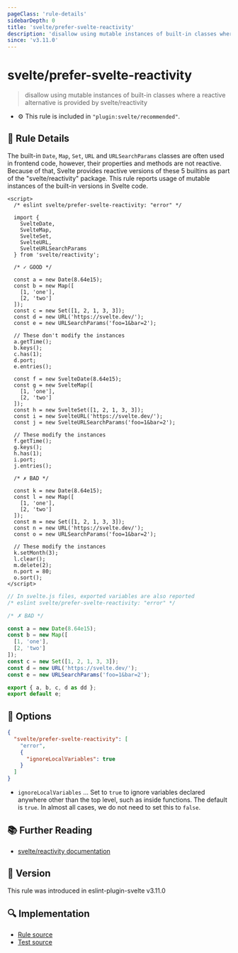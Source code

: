 ```yaml
---
pageClass: 'rule-details'
sidebarDepth: 0
title: 'svelte/prefer-svelte-reactivity'
description: 'disallow using mutable instances of built-in classes where a reactive alternative is provided by svelte/reactivity'
since: 'v3.11.0'
---
```


# svelte/prefer-svelte-reactivity

> disallow using mutable instances of built-in classes where a reactive alternative is provided by svelte/reactivity

- :gear: This rule is included in `"plugin:svelte/recommended"`.

## :book: Rule Details

The built-in `Date`, `Map`, `Set`, `URL` and `URLSearchParams` classes are often used in frontend code, however, their properties and methods are not reactive. Because of that, Svelte provides reactive versions of these 5 builtins as part of the "svelte/reactivity" package. This rule reports usage of mutable instances of the built-in versions in Svelte code.

<!--eslint-skip-->

```svelte
<script>
  /* eslint svelte/prefer-svelte-reactivity: "error" */

  import {
    SvelteDate,
    SvelteMap,
    SvelteSet,
    SvelteURL,
    SvelteURLSearchParams
  } from 'svelte/reactivity';

  /* ✓ GOOD */

  const a = new Date(8.64e15);
  const b = new Map([
    [1, 'one'],
    [2, 'two']
  ]);
  const c = new Set([1, 2, 1, 3, 3]);
  const d = new URL('https://svelte.dev/');
  const e = new URLSearchParams('foo=1&bar=2');

  // These don't modify the instances
  a.getTime();
  b.keys();
  c.has(1);
  d.port;
  e.entries();

  const f = new SvelteDate(8.64e15);
  const g = new SvelteMap([
    [1, 'one'],
    [2, 'two']
  ]);
  const h = new SvelteSet([1, 2, 1, 3, 3]);
  const i = new SvelteURL('https://svelte.dev/');
  const j = new SvelteURLSearchParams('foo=1&bar=2');

  // These modify the instances
  f.getTime();
  g.keys();
  h.has(1);
  i.port;
  j.entries();

  /* ✗ BAD */

  const k = new Date(8.64e15);
  const l = new Map([
    [1, 'one'],
    [2, 'two']
  ]);
  const m = new Set([1, 2, 1, 3, 3]);
  const n = new URL('https://svelte.dev/');
  const o = new URLSearchParams('foo=1&bar=2');

  // These modify the instances
  k.setMonth(3);
  l.clear();
  m.delete(2);
  n.port = 80;
  o.sort();
</script>
```

```js
// In svelte.js files, exported variables are also reported
/* eslint svelte/prefer-svelte-reactivity: "error" */

/* ✗ BAD */

const a = new Date(8.64e15);
const b = new Map([
  [1, 'one'],
  [2, 'two']
]);
const c = new Set([1, 2, 1, 3, 3]);
const d = new URL('https://svelte.dev/');
const e = new URLSearchParams('foo=1&bar=2');

export { a, b, c, d as dd };
export default e;
```

## :wrench: Options

```json
{
  "svelte/prefer-svelte-reactivity": [
    "error",
    {
      "ignoreLocalVariables": true
    }
  ]
}
```

- `ignoreLocalVariables` ... Set to `true` to ignore variables declared anywhere other than the top level, such as inside functions. The default is `true`. In almost all cases, we do not need to set this to `false`.

## :books: Further Reading

- [svelte/reactivity documentation](https://svelte.dev/docs/svelte/svelte-reactivity)

## :rocket: Version

This rule was introduced in eslint-plugin-svelte v3.11.0

## :mag: Implementation

- [Rule source](https://github.com/sveltejs/eslint-plugin-svelte/blob/main/packages/eslint-plugin-svelte/src/rules/prefer-svelte-reactivity.ts)
- [Test source](https://github.com/sveltejs/eslint-plugin-svelte/blob/main/packages/eslint-plugin-svelte/tests/src/rules/prefer-svelte-reactivity.ts)
